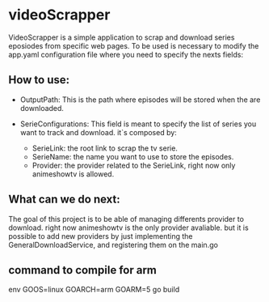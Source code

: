 # videoScrapper

VideoScrapper is a simple application to scrap and download series eposiodes from specific web pages.
To be used is necessary to modify the app.yaml configuration file where you need to specify the nexts fields:
## How to use:
- OutputPath: This is the path where episodes will be stored  when the are downloaded.

- SerieConfigurations: This field is meant to specify the list of series you want to track and download. it`s composed by:
  - SerieLink: the root link to scrap the tv serie.
  - SerieName: the name you want to use to store the episodes.
  - Provider:  the provider related to the SerieLink, right now only animeshowtv is allowed.



## What can we do next:

The goal of this  project is to be able of managing differents provider to download. right now  animeshowtv is the only provider avaliable. but it is possible to add new providers by  just implementing  the  GeneralDownloadService, and registering them on the main.go 


## command to compile for arm

env GOOS=linux GOARCH=arm GOARM=5 go build